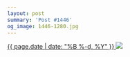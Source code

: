 ```yaml
---
layout: post
summary: 'Post #1446'
og_image: 1446-1280.jpg
---
```


<p>
 <time>
  <a href="/1446">
   {{ page.date | date: "%B %-d, %Y" }}
  </a>
 </time>
 <a href="/1446">
  <img sizes="(min-width: 700px) 50vw, calc(100vw - 2rem)" src="{{ site.assets_url }}/1446-640.jpg" srcset="{{ site.assets_url }}/1446-320.jpg 320w, {{ site.assets_url }}/1446-640.jpg 640w, {{ site.assets_url }}/1446-960.jpg 960w, {{ site.assets_url }}/1446-1280.jpg 1280w"/>
 </a>
</p>
